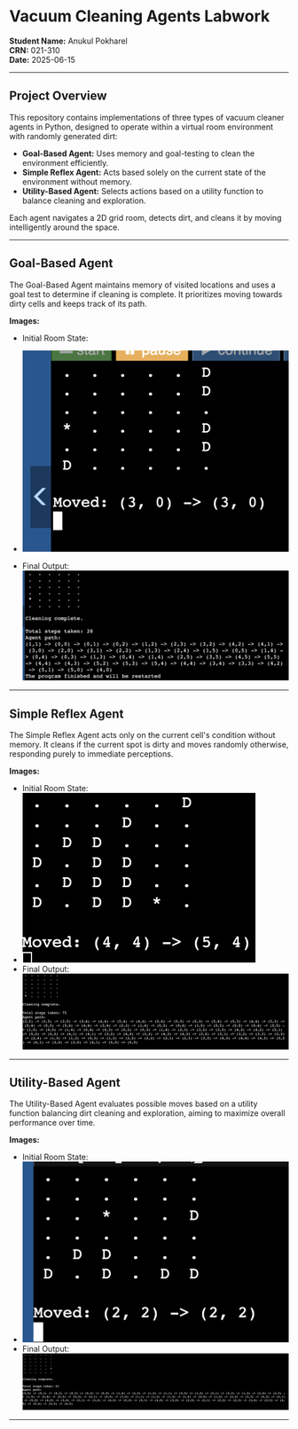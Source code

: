 # Vacuum Cleaning Agents Labwork
**Student Name:** Anukul Pokharel  
**CRN:** 021-310  
**Date:** 2025-06-15

---

## Project Overview

This repository contains implementations of three types of vacuum cleaner agents in Python, designed to operate within a virtual room environment with randomly generated dirt:

- **Goal-Based Agent:** Uses memory and goal-testing to clean the environment efficiently.  
- **Simple Reflex Agent:** Acts based solely on the current state of the environment without memory.  
- **Utility-Based Agent:** Selects actions based on a utility function to balance cleaning and exploration.
  
Each agent navigates a 2D grid room, detects dirt, and cleans it by moving intelligently around the space.

---
## Goal-Based Agent

The Goal-Based Agent maintains memory of visited locations and uses a goal test to determine if cleaning is complete. It prioritizes moving towards dirty cells and keeps track of its path.

**Images:**  
- Initial Room State:
- ![Goal Based Agent Initial State](Assets/GoalBasedInitial.png)

- Final Output:![Goal Based Agent Final Output](Assets/GoalBasedFinal.png)
---
## Simple Reflex Agent

The Simple Reflex Agent acts only on the current cell's condition without memory. It cleans if the current spot is dirty and moves randomly otherwise, responding purely to immediate perceptions.

**Images:**  
- Initial Room State:
- ![Simple Reflex Agent Initial](Assets/SimpleReflexAgentInitial.png)
- Final Output: ![Simple Reflex Agent Final Output](Assets/SimpleReflexAgentFinal.png)
---

## Utility-Based Agent

The Utility-Based Agent evaluates possible moves based on a utility function balancing dirt cleaning and exploration, aiming to maximize overall performance over time.

**Images:**  
- Initial Room State:
- ![Utility Based Agent Initial](Assets/UtilityBasedAgentInitial.png)
- Final Output:![Utility Based Agent Output](Assets/UtilityBasedAgentFinal.png)
---
